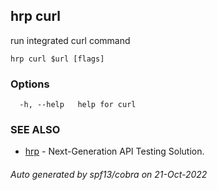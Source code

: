 ## hrp curl

run integrated curl command

```
hrp curl $url [flags]
```

### Options

```
  -h, --help   help for curl
```

### SEE ALSO

* [hrp](hrp.md)	 - Next-Generation API Testing Solution.

###### Auto generated by spf13/cobra on 21-Oct-2022
